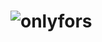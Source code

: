 # ![onlyfors](https://github.com/badoge/onlyfors.com/assets/18620902/20ee36a6-c283-49cb-9325-9a36d055f35c)
